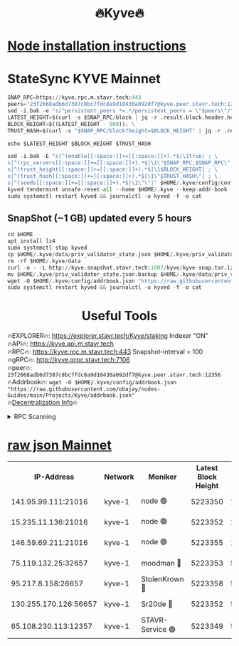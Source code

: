 <h1 align="center"> 🔥Kyve🔥</h1>

[Node installation instructions](https://github.com/obajay/nodes-Guides/tree/main/Projects/Kyve)
=
# StateSync KYVE Mainnet
```python
SNAP_RPC=https://kyve.rpc.m.stavr.tech:443
peers="23f2668adb6d7387c8bc7fdc8a9d10430a092df7@kyve.peer.stavr.tech:12356"
sed -i.bak -e "s/^persistent_peers *=.*/persistent_peers = \"$peers\"/" $HOME/.kyve/config/config.toml
LATEST_HEIGHT=$(curl -s $SNAP_RPC/block | jq -r .result.block.header.height); \
BLOCK_HEIGHT=$((LATEST_HEIGHT - 500)); \
TRUST_HASH=$(curl -s "$SNAP_RPC/block?height=$BLOCK_HEIGHT" | jq -r .result.block_id.hash)

echo $LATEST_HEIGHT $BLOCK_HEIGHT $TRUST_HASH

sed -i.bak -E "s|^(enable[[:space:]]+=[[:space:]]+).*$|\1true| ; \
s|^(rpc_servers[[:space:]]+=[[:space:]]+).*$|\1\"$SNAP_RPC,$SNAP_RPC\"| ; \
s|^(trust_height[[:space:]]+=[[:space:]]+).*$|\1$BLOCK_HEIGHT| ; \
s|^(trust_hash[[:space:]]+=[[:space:]]+).*$|\1\"$TRUST_HASH\"| ; \
s|^(seeds[[:space:]]+=[[:space:]]+).*$|\1\"\"|" $HOME/.kyve/config/config.toml
kyved tendermint unsafe-reset-all --home $HOME/.kyve --keep-addr-book
sudo systemctl restart kyved && journalctl -u kyved -f -o cat
```

## SnapShot (~1 GB) updated every 5 hours
```python
cd $HOME
apt install lz4
sudo systemctl stop kyved
cp $HOME/.kyve/data/priv_validator_state.json $HOME/.kyve/priv_validator_state.json.backup
rm -rf $HOME/.kyve/data
curl -o - -L http://kyve.snapshot.stavr.tech:1007/kyve/kyve-snap.tar.lz4 | lz4 -c -d - | tar -x -C $HOME/.kyve --strip-components 2
mv $HOME/.kyve/priv_validator_state.json.backup $HOME/.kyve/data/priv_validator_state.json
wget -O $HOME/.kyve/config/addrbook.json "https://raw.githubusercontent.com/obajay/nodes-Guides/main/Projects/Kyve/addrbook.json"
sudo systemctl restart kyved && journalctl -u kyved -f -o cat
```

<h1 align="center"> Useful Tools</h1>

🔥EXPLORER🔥:     https://explorer.stavr.tech/Kyve/staking        Indexer "ON" \
🔥API🔥: 			 		https://kyve.api.m.stavr.tech \
🔥RPC🔥:          https://kyve.rpc.m.stavr.tech:443	              Snapshot-interval = 100 \
🔥gRPC🔥:         http://kyve.grpc.stavr.tech:7106 \
🔥peer🔥:					`23f2668adb6d7387c8bc7fdc8a9d10430a092df7@kyve.peer.stavr.tech:12356` \
🔥Addrbook🔥:    ```wget -O $HOME/.kyve/config/addrbook.json "https://raw.githubusercontent.com/obajay/nodes-Guides/main/Projects/Kyve/addrbook.json"``` \
🔥[Decentralization Info](https://github.com/obajay/StateSync-snapshots/tree/main/Projects/Kyve/Decentralization)🔥

<details>
<summary>RPC Scanning</summary>

<h2 align="center"> We scan nodes in real time every 4 hours. And we provide the final result of RPC endpoints.
We cannot influence the operation of these nodes in any way. </h2>


```python
If Voting Power is higher than 0 --> then the Node is a validator of the network and may be subject to attack and be a potential threat to the chain.
```
```python
We marked such validators with a red symbol
```

</details>

[raw json Mainnet](https://rpc-check.kyvem.stavr.tech/kyvem/rpc-kyvem-result.json)
=



<table><tr><th>IP-Address</th><th>Network</th><th>Moniker</th><th>Latest Block Height</th><th>Earliest Block Height</th><th>Catching Up</th><th>Tx Index</th><th>Voting Power</th><th>Scan Time</th></tr><tr><td>141.95.99.111:21016</td><td>kyve-1</td><td>node 🟢</td><td>5223350</td><td>1</td><td>False</td><td>off</td><td>0</td><td>2024-03-05T05:24:32.293522985UTC</td></tr><tr><td>15.235.11.136:21016</td><td>kyve-1</td><td>node 🟢</td><td>5223352</td><td>1</td><td>False</td><td>off</td><td>0</td><td>2024-03-05T05:24:47.173208105UTC</td></tr><tr><td>146.59.69.211:21016</td><td>kyve-1</td><td>node 🟢</td><td>5223355</td><td>1</td><td>False</td><td>off</td><td>0</td><td>2024-03-05T05:25:04.512359124UTC</td></tr><tr><td>75.119.132.25:32657</td><td>kyve-1</td><td>moodman 🔴</td><td>5223353</td><td>5123353</td><td>False</td><td>off</td><td>6865</td><td>2024-03-05T05:24:49.980788502UTC</td></tr><tr><td>95.217.8.158:26657</td><td>kyve-1</td><td>StolenKrown 🔴</td><td>5223358</td><td>5193501</td><td>False</td><td>on</td><td>2499</td><td>2024-03-05T05:25:23.219829457UTC</td></tr><tr><td>130.255.170.126:56657</td><td>kyve-1</td><td>Sr20de 🔴</td><td>5223352</td><td>5217201</td><td>False</td><td>off</td><td>5954</td><td>2024-03-05T05:24:47.542963693UTC</td></tr><tr><td>65.108.230.113:12357</td><td>kyve-1</td><td>STAVR-Service 🟢</td><td>5223349</td><td>5220801</td><td>False</td><td>on</td><td>0</td><td>2024-03-05T05:24:25.968353535UTC</td></tr></table>
